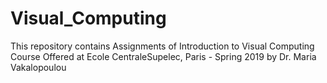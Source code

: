 # Visual_Computing
This repository contains Assignments of Introduction to Visual Computing Course Offered at Ecole CentraleSupelec, Paris - Spring 2019 by Dr. Maria Vakalopoulou
